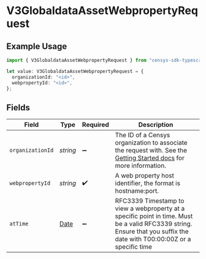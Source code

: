 # V3GlobaldataAssetWebpropertyRequest

## Example Usage

```typescript
import { V3GlobaldataAssetWebpropertyRequest } from "censys-sdk-typescript/models/operations";

let value: V3GlobaldataAssetWebpropertyRequest = {
  organizationId: "<id>",
  webpropertyId: "<id>",
};
```

## Fields

| Field                                                                                                                                                                                        | Type                                                                                                                                                                                         | Required                                                                                                                                                                                     | Description                                                                                                                                                                                  |
| -------------------------------------------------------------------------------------------------------------------------------------------------------------------------------------------- | -------------------------------------------------------------------------------------------------------------------------------------------------------------------------------------------- | -------------------------------------------------------------------------------------------------------------------------------------------------------------------------------------------- | -------------------------------------------------------------------------------------------------------------------------------------------------------------------------------------------- |
| `organizationId`                                                                                                                                                                             | *string*                                                                                                                                                                                     | :heavy_minus_sign:                                                                                                                                                                           | The ID of a Censys organization to associate the request with. See the [Getting Started docs](https://docs.censys.com/reference/get-started#/set-your-organization-id) for more information. |
| `webpropertyId`                                                                                                                                                                              | *string*                                                                                                                                                                                     | :heavy_check_mark:                                                                                                                                                                           | A web property host identifier, the format is hostname:port.                                                                                                                                 |
| `atTime`                                                                                                                                                                                     | [Date](https://developer.mozilla.org/en-US/docs/Web/JavaScript/Reference/Global_Objects/Date)                                                                                                | :heavy_minus_sign:                                                                                                                                                                           | RFC3339 Timestamp to view a webproperty at a specific point in time. Must be a valid RFC3339 string. Ensure that you suffix the date with T00:00:00Z or a specific time                      |